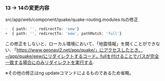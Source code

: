 ### 13 → 14の変更内容

src/app/web/component/quake/quake-routing.modules.tsの修正

```ts
-  { path: '', redirectTo: 'eew'}
+  { path: '', redirectTo: 'eew', pathMatch: 'full'}
```

この修正をしないと、ローカル環境において、「地震情報」を開くことができない.
「https://www.geonavi2.net/app/quake/」にアクセスしたとき、~/app/quake/eew/にリダイレクトするコード。fullを付けることでパスが完全一致する場合にのみリダイレクトを実行する.

※その他の修正はng updateコマンドによるものであるため省略。
